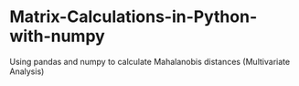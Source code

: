 # Matrix-Calculations-in-Python-with-numpy
Using pandas and numpy to calculate Mahalanobis distances (Multivariate Analysis)
